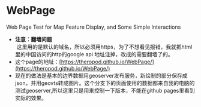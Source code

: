 # WebPage
Web Page Test for Map Feature Display, and Some Simple Interactions
* **注意：翻墙问题**  
  这里用的是默认的域名，所以必须用https，为了不想看见报错，我就把html里的中国访问的http的google api 地址注掉，改成的需要翻墙了的。
* 这个page的地址：[https://theropod.github.io/WebPage/](https://theropod.github.io/WebPage/)
* 现在的做法是基本的边界数据用geoserver发布服务，新绘制的部分保存成json，并用geovts转成图片。这个分支下的页面使用的数据都来自我的电脑的测试geoserver,所以这里只是用来控制一下版本，不能在github pages里看到实际的效果。
